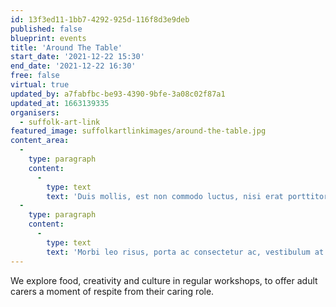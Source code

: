 ```yaml
---
id: 13f3ed11-1bb7-4292-925d-116f8d3e9deb
published: false
blueprint: events
title: 'Around The Table'
start_date: '2021-12-22 15:30'
end_date: '2021-12-22 16:30'
free: false
virtual: true
updated_by: a7fabfbc-be93-4390-9bfe-3a08c02f87a1
updated_at: 1663139335
organisers:
  - suffolk-art-link
featured_image: suffolkartlinkimages/around-the-table.jpg
content_area:
  -
    type: paragraph
    content:
      -
        type: text
        text: 'Duis mollis, est non commodo luctus, nisi erat porttitor ligula, eget lacinia odio sem nec elit. Vivamus sagittis lacus vel augue laoreet rutrum faucibus dolor auctor. Donec ullamcorper nulla non metus auctor fringilla. Donec ullamcorper nulla non metus auctor fringilla.'
  -
    type: paragraph
    content:
      -
        type: text
        text: 'Morbi leo risus, porta ac consectetur ac, vestibulum at eros. Nullam id dolor id nibh ultricies vehicula ut id elit. Sed posuere consectetur est at lobortis. Nullam quis risus eget urna mollis ornare vel eu leo. Lorem ipsum dolor sit amet, consectetur adipiscing elit. Cras mattis consectetur purus sit amet fermentum.'
---
```

We explore food, creativity and culture in regular workshops, to offer adult carers a moment of respite from their caring role.